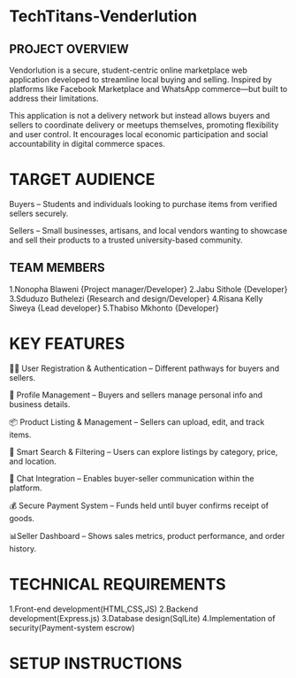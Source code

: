 # TechTitans-Venderlution

## PROJECT OVERVIEW
Vendorlution is a secure, student-centric online marketplace web application developed to streamline local buying and selling. Inspired by platforms like Facebook Marketplace and WhatsApp commerce—but built to address their limitations.

This application is not a delivery network but instead allows buyers and sellers to coordinate delivery or meetups themselves, promoting flexibility and user control. It encourages local economic participation and social accountability in digital commerce spaces.

# TARGET AUDIENCE
Buyers – Students and individuals looking to purchase items from verified sellers securely.

Sellers – Small businesses, artisans, and local vendors wanting to showcase and sell their products to a trusted university-based community.

## TEAM MEMBERS 
1.Nonopha Blaweni {Project manager/Developer}
2.Jabu Sithole {Developer}
3.Sduduzo Buthelezi {Research and design/Developer}
4.Risana Kelly Siweya {Lead developer}
5.Thabiso Mkhonto {Developer}

# KEY FEATURES 
🧑‍💻 User Registration & Authentication – Different pathways for buyers and sellers.

👤 Profile Management – Buyers and sellers manage personal info and business details.

📦 Product Listing & Management – Sellers can upload, edit, and track items.

🔎 Smart Search & Filtering – Users can explore listings by category, price, and location.

💬 Chat Integration – Enables buyer-seller communication within the platform.

💰 Secure Payment System – Funds held until buyer confirms receipt of goods.

📊Seller Dashboard – Shows sales metrics, product performance, and order history.

# TECHNICAL REQUIREMENTS 
1.Front-end development(HTML,CSS,JS)
2.Backend development(Express.js)
3.Database design(SqlLite)
4.Implementation of security(Payment-system escrow)

# SETUP INSTRUCTIONS 






